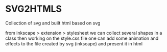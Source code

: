 # SVG2HTMLS


Collection of svg and built html based on svg


from inkscape > extension > stylesheet
we can collect several shapes in a class then working on the style.css file
one can add some animation and effects to the file created by svg (inkscape) and present
it in html



